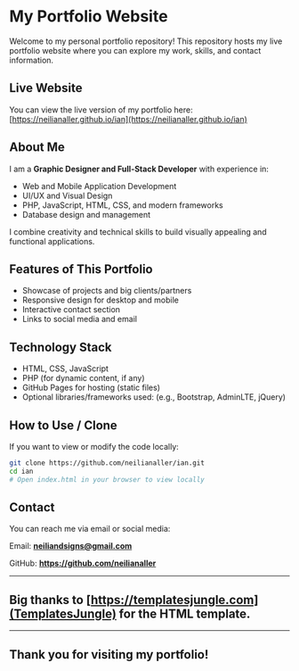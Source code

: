 # My Portfolio Website

Welcome to my personal portfolio repository! This repository hosts my live portfolio website where you can explore my work, skills, and contact information.

## Live Website
You can view the live version of my portfolio here:  
[https://neilianaller.github.io/ian](https://neilianaller.github.io/ian)

## About Me
I am a **Graphic Designer and Full-Stack Developer** with experience in:

- Web and Mobile Application Development
- UI/UX and Visual Design
- PHP, JavaScript, HTML, CSS, and modern frameworks
- Database design and management

I combine creativity and technical skills to build visually appealing and functional applications.

## Features of This Portfolio
- Showcase of projects and big clients/partners
- Responsive design for desktop and mobile
- Interactive contact section
- Links to social media and email

## Technology Stack
- HTML, CSS, JavaScript
- PHP (for dynamic content, if any)
- GitHub Pages for hosting (static files)
- Optional libraries/frameworks used: (e.g., Bootstrap, AdminLTE, jQuery)

## How to Use / Clone
If you want to view or modify the code locally:

```bash
git clone https://github.com/neilianaller/ian.git
cd ian
# Open index.html in your browser to view locally
```

## Contact

You can reach me via email or social media:

Email: **neiliandsigns@gmail.com**

GitHub: **https://github.com/neilianaller**

----

## Big thanks to [https://templatesjungle.com](TemplatesJungle) for the HTML template.

----

## Thank you for visiting my portfolio!